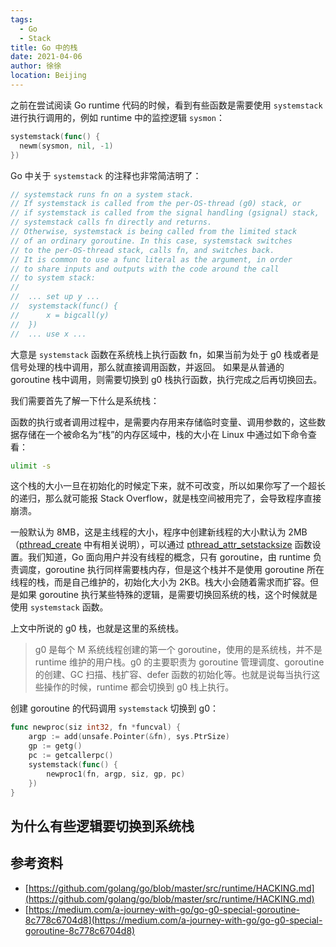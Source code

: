 ```yaml
---
tags: 
  - Go
  - Stack
title: Go 中的栈
date: 2021-04-06
author: 徐徐
location: Beijing 
---
```


之前在尝试阅读 Go runtime 代码的时候，看到有些函数是需要使用 `systemstack` 进行执行调用的，例如 runtime 中的监控逻辑 `sysmon`：

```go
systemstack(func() {
  newm(sysmon, nil, -1)
})
```

Go 中关于 `systemstack` 的注释也非常简洁明了：

```go
// systemstack runs fn on a system stack.
// If systemstack is called from the per-OS-thread (g0) stack, or
// if systemstack is called from the signal handling (gsignal) stack,
// systemstack calls fn directly and returns.
// Otherwise, systemstack is being called from the limited stack
// of an ordinary goroutine. In this case, systemstack switches
// to the per-OS-thread stack, calls fn, and switches back.
// It is common to use a func literal as the argument, in order
// to share inputs and outputs with the code around the call
// to system stack:
//
//	... set up y ...
//	systemstack(func() {
//		x = bigcall(y)
//	})
//	... use x ...
```

大意是 `systemstack` 函数在系统栈上执行函数 fn，如果当前为处于 g0 栈或者是信号处理的栈中调用，那么就直接调用函数，并返回。
如果是从普通的 goroutine 栈中调用，则需要切换到 g0 栈执行函数，执行完成之后再切换回去。

我们需要首先了解一下什么是系统栈：

函数的执行或者调用过程中，是需要内存用来存储临时变量、调用参数的，这些数据存储在一个被命名为“栈”的内存区域中，栈的大小在 Linux 中通过如下命令查看：

```sh
ulimit -s
```

这个栈的大小一旦在初始化的时候定下来，就不可改变，所以如果你写了一个超长的递归，那么就可能报 Stack Overflow，就是栈空间被用完了，会导致程序直接崩溃。

一般默认为 8MB，这是主线程的大小，程序中创建新线程的大小默认为 2MB（[pthread_create](https://man7.org/linux/man-pages/man3/pthread_create.3.html) 中有相关说明），可以通过 [pthread_attr_setstacksize](https://man7.org/linux/man-pages/man3/pthread_attr_setstacksize.3.html) 函数设置。我们知道，Go 面向用户并没有线程的概念，只有 goroutine，由 runtime 负责调度，goroutine 执行同样需要栈内存，但是这个栈并不是使用 goroutine 所在线程的栈，而是自己维护的，初始化大小为 2KB。栈大小会随着需求而扩容。但是如果 goroutine 执行某些特殊的逻辑，是需要切换回系统的栈，这个时候就是使用 `systemstack` 函数。

上文中所说的 g0 栈，也就是这里的系统栈。

> g0 是每个 M 系统线程创建的第一个 goroutine，使用的是系统栈，并不是 runtime 维护的用户栈。g0 的主要职责为 goroutine 管理调度、goroutine 的创建、GC 扫描、栈扩容、defer 函数的初始化等。也就是说每当执行这些操作的时候，runtime 都会切换到 g0 栈上执行。

创建 goroutine 的代码调用 `systemstack` 切换到 g0：

```go
func newproc(siz int32, fn *funcval) {
	argp := add(unsafe.Pointer(&fn), sys.PtrSize)
	gp := getg()
	pc := getcallerpc()
	systemstack(func() {
		newproc1(fn, argp, siz, gp, pc)
	})
}
```

## 为什么有些逻辑要切换到系统栈

## 参考资料

* [https://github.com/golang/go/blob/master/src/runtime/HACKING.md](https://github.com/golang/go/blob/master/src/runtime/HACKING.md)
* [https://medium.com/a-journey-with-go/go-g0-special-goroutine-8c778c6704d8](https://medium.com/a-journey-with-go/go-g0-special-goroutine-8c778c6704d8)
